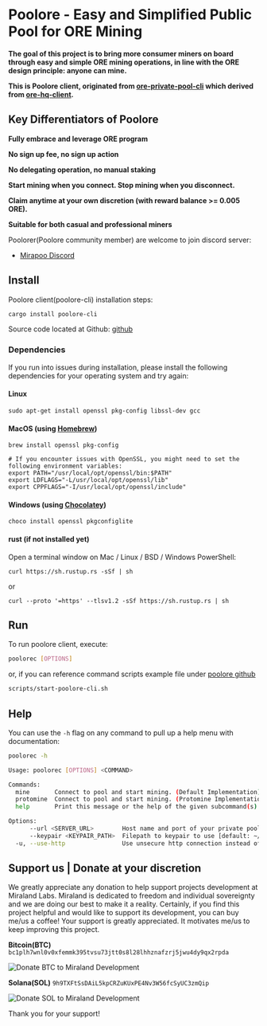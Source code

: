 # Poolore - Easy and Simplified Public Pool for ORE Mining

**The goal of this project is to bring more consumer miners on board through easy and simple ORE mining operations, in line with the ORE design principle: anyone can mine.**

**This is Poolore client, originated from [ore-private-pool-cli](https://github.com/miraland-labs/ore-private-pool-cli.git) which derived from [ore-hq-client](https://github.com/Kriptikz/ore-hq-client.git).**

## Key Differentiators of Poolore

**Fully embrace and leverage ORE program**

**No sign up fee, no sign up action**

**No delegating operation, no manual staking**

**Start mining when you connect. Stop mining when you disconnect.**

**Claim anytime at your own discretion (with reward balance >= 0.005 ORE).**

**Suitable for both casual and professional miners**

Poolorer(Poolore community member) are welcome to join discord server:

-   [Mirapoo Discord](https://discord.gg/YjQhWqxp7H)

## Install

Poolore client(poolore-cli) installation steps:

```sh
cargo install poolore-cli
```

Source code located at Github: [github](https://github.com/miraland-labs/poolore)

### Dependencies

If you run into issues during installation, please install the following dependencies for your operating system and try again:

#### Linux

```
sudo apt-get install openssl pkg-config libssl-dev gcc
```

#### MacOS (using [Homebrew](https://brew.sh/))

```
brew install openssl pkg-config

# If you encounter issues with OpenSSL, you might need to set the following environment variables:
export PATH="/usr/local/opt/openssl/bin:$PATH"
export LDFLAGS="-L/usr/local/opt/openssl/lib"
export CPPFLAGS="-I/usr/local/opt/openssl/include"
```

#### Windows (using [Chocolatey](https://chocolatey.org/))

```
choco install openssl pkgconfiglite
```

#### rust (if not installed yet)

Open a terminal window on Mac / Linux / BSD / Windows PowerShell:

```
curl https://sh.rustup.rs -sSf | sh
```

or

```
curl --proto '=https' --tlsv1.2 -sSf https://sh.rustup.rs | sh
```

## Run

To run poolore client, execute:

```sh
poolorec [OPTIONS]
```

or, if you can reference command scripts example file under [poolore github](https://github.com/miraland-labs/poolore)

```sh
scripts/start-poolore-cli.sh
```

## Help

You can use the `-h` flag on any command to pull up a help menu with documentation:

```sh
poolorec -h

Usage: poolorec [OPTIONS] <COMMAND>

Commands:
  mine       Connect to pool and start mining. (Default Implementation)
  protomine  Connect to pool and start mining. (Protomine Implementation)
  help       Print this message or the help of the given subcommand(s)

Options:
      --url <SERVER_URL>        Host name and port of your private pool server to connect to, it can also be your LAN ip address:port like: 172.xxx.xx.xxx:3000, 192.xxx.xx.xxx:3000 [default: orepool.miraland.io:3000]
      --keypair <KEYPAIR_PATH>  Filepath to keypair to use [default: ~/.config/solana/id.json]
  -u, --use-http                Use unsecure http connection instead of https.
```

## Support us | Donate at your discretion

We greatly appreciate any donation to help support projects development at Miraland Labs. Miraland is dedicated to freedom and individual sovereignty and we are doing our best to make it a reality.
Certainly, if you find this project helpful and would like to support its development, you can buy me/us a coffee!
Your support is greatly appreciated. It motivates me/us to keep improving this project.

**Bitcoin(BTC)**
`bc1plh7wnl0v0xfemmk395tvsu73jtt0s8l28lhhznafzrj5jwu4dy9qx2rpda`

![Donate BTC to Miraland Development](../donations/donate-btc-qr-code.png)

**Solana(SOL)**
`9h9TXFtSsDAiL5kpCRZuKUxPE4Nv3W56fcSyUC3zmQip`

![Donate SOL to Miraland Development](../donations/donate-sol-qr-code.png)

Thank you for your support!
